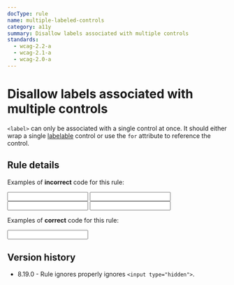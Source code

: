 ```yaml
---
docType: rule
name: multiple-labeled-controls
category: a11y
summary: Disallow labels associated with multiple controls
standards:
  - wcag-2.2-a
  - wcag-2.1-a
  - wcag-2.0-a
---
```


# Disallow labels associated with multiple controls

`<label>` can only be associated with a single control at once.
It should either wrap a single [labelable][] control or use the `for` attribute to reference the control.

[labelable]: https://html.spec.whatwg.org/multipage/forms.html#category-label

## Rule details

Examples of **incorrect** code for this rule:

<validate name="incorrect-multiple" rules="multiple-labeled-controls">
  <label>
    <input type="text">
    <input type="text">
  </label>
</validate>

<validate name="incorrect-both" rules="multiple-labeled-controls">
  <label for="bar">
    <input type="text" id="foo">
  </label>
  <input type="text" id="bar">
</validate>

Examples of **correct** code for this rule:

<validate name="correct" rules="multiple-labeled-controls">
  <label>
    <input type="text">
  </label>
</validate>

## Version history

- 8.19.0 - Rule ignores properly ignores `<input type="hidden">`.
